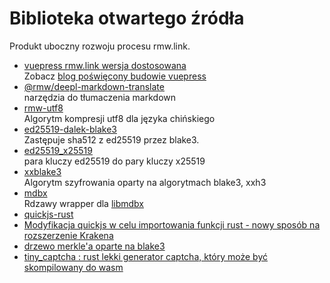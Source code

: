 # Biblioteka otwartego źródła

Produkt uboczny rozwoju procesu rmw.link.

* [vuepress rmw.link wersja dostosowana](https://github.com/rmw-link/blog-vuepress2)  
  Zobacz [blog poświęcony budowie vuepress](/log/2020-11-29-vuepress.html)
* [@rmw/deepl-markdown-translate](https://www.npmjs.com/package/@rmw/deepl-markdown-translate)  
  narzędzia do tłumaczenia markdown
* [rmw-utf8](https://docs.rs/crate/rmw-utf8)  
  Algorytm kompresji utf8 dla języka chińskiego
* [ed25519-dalek-blake3](https://github.com/rmw-lib/ed25519_x25519)  
  Zastępuje sha512 z ed25519 przez blake3.
* [ed25519_x25519](https://github.com/rmw-lib/ed25519_x25519)  
  para kluczy ed25519 do pary kluczy x25519
* [xxblake3](https://docs.rs/crate/xxblake3)  
  Algorytm szyfrowania oparty na algorytmach blake3, xxh3
* [mdbx](https://docs.rs/crate/mdbx)  
  Rdzawy wrapper dla [libmdbx](https://github.com/erthink/libmdbx)
* [quickjs-rust](https://github.com/rmw-lib/quickjs-rust)
* [Modyfikacja quickjs w celu importowania funkcji rust - nowy sposób na rozszerzenie Krakena](/log/2022-04-29-quickjs-rust.html)
* [drzewo merkle'a oparte na blake3](/log/2022-06-02-blake3_merkle.html)
* [tiny_captcha : rust lekki generator captcha, który może być skompilowany do wasm](/log/2022-06-24_tiny_captcha.html)